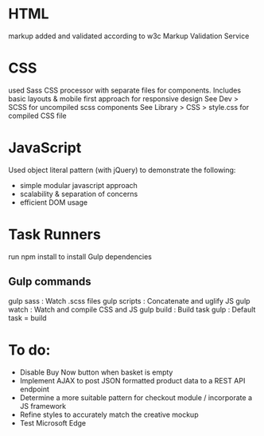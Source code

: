# HTML 
markup added and validated according to w3c Markup Validation Service

# CSS
used Sass CSS processor with separate files for components. 
Includes basic layouts & mobile first approach for responsive design
See Dev > SCSS for uncompiled scss components
See Library > CSS > style.css for compiled CSS file

# JavaScript 
Used object literal pattern (with jQuery) to demonstrate the following:
- simple modular javascript approach
- scalability & separation of concerns 
- efficient DOM usage

# Task Runners 

run npm install to install Gulp dependencies

## Gulp commands

gulp sass     :     Watch .scss files
gulp scripts  :     Concatenate and uglify JS
gulp watch   :     Watch and compile CSS and JS
gulp build     :     Build task 
gulp              :     Default task = build

# To do:
- Disable Buy Now button when basket is empty
- Implement AJAX to post JSON formatted product data to a REST API endpoint
- Determine a more suitable pattern for checkout module / incorporate a JS framework
- Refine styles to accurately match the creative mockup
- Test Microsoft Edge
